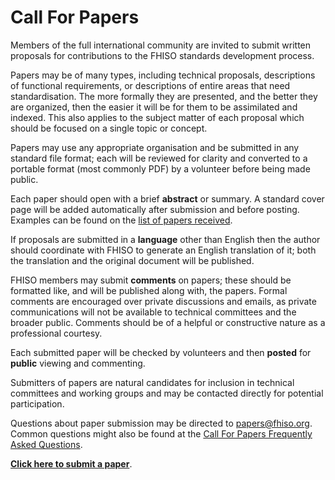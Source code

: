 Call For Papers
===============

Members of the full international community are invited to submit
written proposals for contributions to the FHISO standards development
process.

Papers may be of many types, including technical proposals, descriptions
of functional requirements, or descriptions of entire areas that need
standardisation.  The more formally they are presented, and the better
they are organized, then the easier it will be for them to be
assimilated and indexed. This also applies to the subject matter of each
proposal which should be focused on a single topic or concept.

Papers may use any appropriate organisation and be submitted in any
standard file format; each will be reviewed for clarity and converted to
a portable format (most commonly PDF) by a volunteer before being made
public.

Each paper should open with a brief **abstract** or
summary. A standard cover page will be added automatically after
submission and before posting. Examples can be found on the 
[list of papers received](papers).

If proposals are submitted in a **language** other than English then the
author should coordinate with FHISO to generate an English translation
of it; both the translation and the original document will be published.

FHISO members may submit **comments** on papers; these should be
formatted like, and will be published along with, the papers.  Formal
comments are encouraged over private discussions and emails, as private
communications will not be available to technical committees and the
broader public.  Comments should be of a helpful or constructive nature
as a professional courtesy.

Each submitted paper will be checked by volunteers and then **posted**
for **public** viewing and commenting.

Submitters of papers are natural candidates for inclusion in technical
committees and working groups and may be contacted directly for
potential participation.

Questions about paper submission may be directed to
[papers@fhiso.org](mailto:papers@fhiso.org). Common questions might also
be found at the [Call For Papers Frequently Asked Questions](faq).

[**Click here to submit a paper**](submit).
